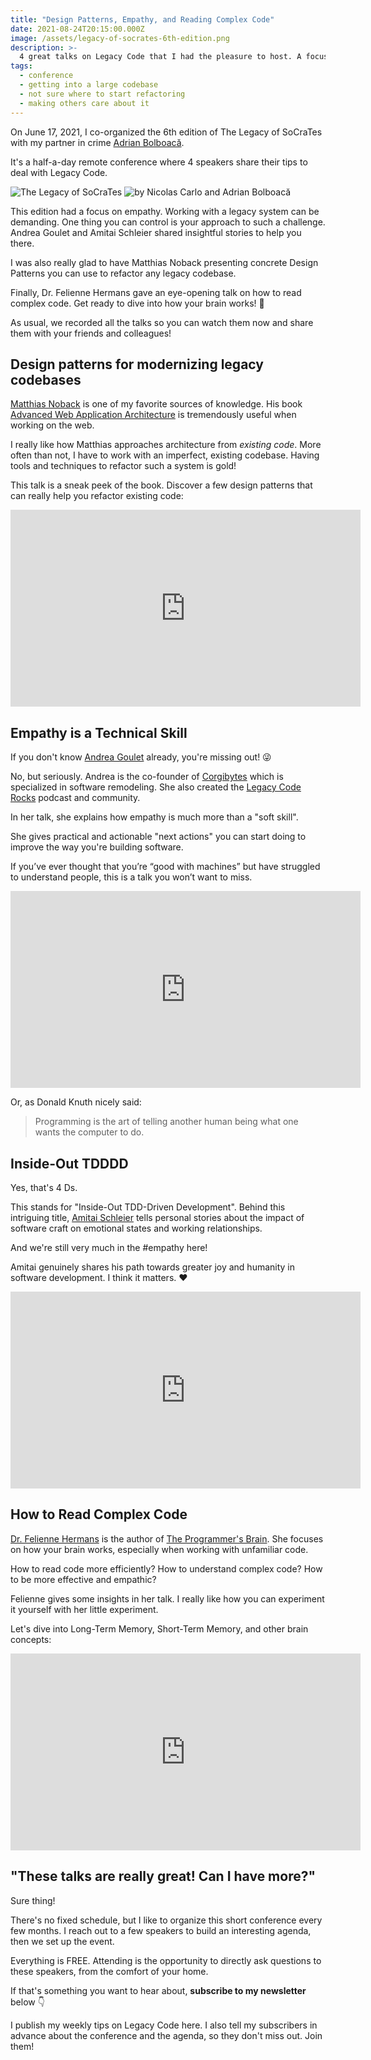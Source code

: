 ```yaml
---
title: "Design Patterns, Empathy, and Reading Complex Code"
date: 2021-08-24T20:15:00.000Z
image: /assets/legacy-of-socrates-6th-edition.png
description: >-
  4 great talks on Legacy Code that I had the pleasure to host. A focus on empathy and getting into complex codebases.
tags:
  - conference
  - getting into a large codebase
  - not sure where to start refactoring
  - making others care about it
---
```


On June 17, 2021, I co-organized the 6th edition of The Legacy of SoCraTes with my partner in crime [Adrian Bolboacă](https://twitter.com/adibolb).

It's a half-a-day remote conference where 4 speakers share their tips to deal with Legacy Code.

![The Legacy of SoCraTes](/assets/legacy-of-socrates-6th-edition.png)
![by Nicolas Carlo and Adrian Bolboacă](/assets/legacy-of-socrates-organizers.png)

This edition had a focus on empathy. Working with a legacy system can be demanding. One thing you can control is your approach to such a challenge. Andrea Goulet and Amitai Schleier shared insightful stories to help you there.

I was also really glad to have Matthias Noback presenting concrete Design Patterns you can use to refactor any legacy codebase.

Finally, Dr. Felienne Hermans gave an eye-opening talk on how to read complex code. Get ready to dive into how your brain works! 🧠

As usual, we recorded all the talks so you can watch them now and share them with your friends and colleagues!

## Design patterns for modernizing legacy codebases

[Matthias Noback](https://twitter.com/matthiasnoback) is one of my favorite sources of knowledge. His book [Advanced Web Application Architecture](https://matthiasnoback.nl/book/advanced-web-application-architecture/) is tremendously useful when working on the web.

I really like how Matthias approaches architecture from _existing code_. More often than not, I have to work with an imperfect, existing codebase. Having tools and techniques to refactor such a system is gold!

This talk is a sneak peek of the book. Discover a few design patterns that can really help you refactor existing code:

<iframe width="560" height="315" src="https://www.youtube-nocookie.com/embed/WI1QY6OMglE" frameborder="0" allow="accelerometer; autoplay; encrypted-media; gyroscope; picture-in-picture" allowfullscreen></iframe>

## Empathy is a Technical Skill

If you don't know [Andrea Goulet](https://twitter.com/andreagoulet) already, you're missing out! 😜

No, but seriously. Andrea is the co-founder of [Corgibytes](https://corgibytes.com/) which is specialized in software remodeling. She also created the [Legacy Code Rocks](https://www.legacycode.rocks/) podcast and community.

In her talk, she explains how empathy is much more than a "soft skill".

She gives practical and actionable "next actions" you can start doing to improve the way you're building software.

If you’ve ever thought that you’re “good with machines” but have struggled to understand people, this is a talk you won’t want to miss.

<iframe width="560" height="315" src="https://www.youtube-nocookie.com/embed/8COwvND6wTI" frameborder="0" allow="accelerometer; autoplay; encrypted-media; gyroscope; picture-in-picture" allowfullscreen></iframe>

Or, as Donald Knuth nicely said:

> Programming is the art of telling another human being what one wants the computer to do.

## Inside-Out TDDDD

Yes, that's 4 Ds.

This stands for "Inside-Out TDD-Driven Development". Behind this intriguing title, [Amitai Schleier](https://twitter.com/schmonz) tells personal stories about the impact of software craft on emotional states and working relationships.

And we're still very much in the #empathy here!

Amitai genuinely shares his path towards greater joy and humanity in software development. I think it matters. ❤️

<iframe width="560" height="315" src="https://www.youtube-nocookie.com/embed/EZUf6hDipQk" frameborder="0" allow="accelerometer; autoplay; encrypted-media; gyroscope; picture-in-picture" allowfullscreen></iframe>

## How to Read Complex Code

[Dr. Felienne Hermans](https://twitter.com/felienne) is the author of [The Programmer's Brain](https://www.felienne.com/book). She focuses on how your brain works, especially when working with unfamiliar code.

How to read code more efficiently? How to understand complex code? How to be more effective and empathic?

Felienne gives some insights in her talk. I really like how you can experiment it yourself with her little experiment.

Let's dive into Long-Term Memory, Short-Term Memory, and other brain concepts:

<iframe width="560" height="315" src="https://www.youtube-nocookie.com/embed/jjMlguOrWHc" frameborder="0" allow="accelerometer; autoplay; encrypted-media; gyroscope; picture-in-picture" allowfullscreen></iframe>

## "These talks are really great! Can I have more?"

Sure thing!

There's no fixed schedule, but I like to organize this short conference every few months. I reach out to a few speakers to build an interesting agenda, then we set up the event.

Everything is FREE. Attending is the opportunity to directly ask questions to these speakers, from the comfort of your home.

If that's something you want to hear about, **subscribe to my newsletter** below 👇

I publish my weekly tips on Legacy Code here. I also tell my subscribers in advance about the conference and the agenda, so they don't miss out. Join them!
